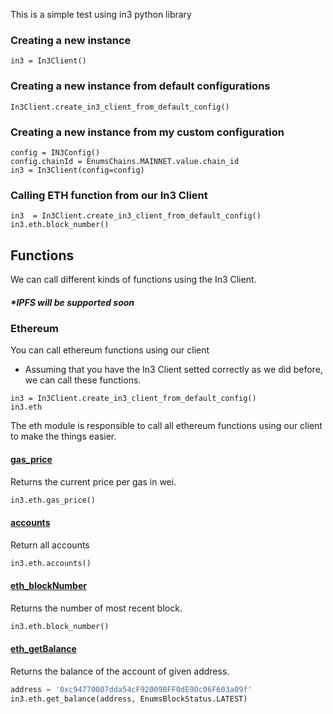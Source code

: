 This is a simple test using in3 python library

### Creating a new instance 
```
in3 = In3Client()
```

### Creating a new instance from default configurations
```
In3Client.create_in3_client_from_default_config()
```

### Creating a new instance from my custom configuration
```
config = IN3Config()
config.chainId = EnumsChains.MAINNET.value.chain_id
in3 = In3Client(config=config)
```

### Calling ETH function from our In3 Client

```
in3  = In3Client.create_in3_client_from_default_config()
in3.eth.block_number()
```


## Functions

We can call different kinds of functions using the In3 Client.

##### *IPFS will be supported soon


### Ethereum

You can call ethereum functions using our client

* Assuming that you have the In3 Client setted correctly as we did before, we can call these functions.


```
in3 = In3Client.create_in3_client_from_default_config()
in3.eth
```


The eth module is responsible to call all ethereum functions using our client to make the things easier.


#### [gas_price](https://github.com/ethereum/wiki/wiki/JSON-RPC#eth_gasprice)

Returns the current price per gas in wei.


```python
in3.eth.gas_price()

```


#### [accounts](https://github.com/ethereum/wiki/wiki/JSON-RPC#eth_accounts)

Return all accounts

```python
in3.eth.accounts()

```


#### [eth_blockNumber](https://github.com/ethereum/wiki/wiki/JSON-RPC#eth_blockNumber)

Returns the number of most recent block.


```python
in3.eth.block_number()

```


#### [eth_getBalance](https://github.com/ethereum/wiki/wiki/JSON-RPC#eth_getBalance)

Returns the balance of the account of given address.

```python
address = '0xc94770007dda54cF92009BFF0dE90c06F603a09f'
in3.eth.get_balance(address, EnumsBlockStatus.LATEST)
```

